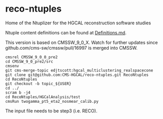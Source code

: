 # reco-ntuples
Home of the Ntuplizer for the HGCAL reconstruction software studies

Ntuple content definitions can be found at [Definitions.md](Definitions.md).

This version is based on CMSSW_9_0_X. Watch for further updates since github.com/cms-sw/cmssw/pull/16997 is merged into CMSSW.

```
cmsrel CMSSW_9_0_0_pre2
cd CMSSW_9_0_pre2/src
cmsenv
git cms-merge-topic edjtscott:hgcal_multiclustering_realspacecone
git clone git@github.com:CMS-HGCAL/reco-ntuples.git RecoNtuples
cd RecoNtuples
git checkout -b topic_${USER}
cd ../
scram b -j4
cd RecoNtuples/HGCalAnalysis/test
cmsRun twogamma_pt5_eta2_nosmear_calib.py
```

The input file needs to be step3 (i.e. RECO).

